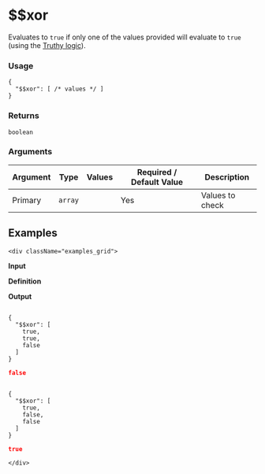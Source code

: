 # $$xor

Evaluates to `true` if only one of the values provided will evaluate to `true` (using the [Truthy logic](../truthy-logic.md)).

### Usage
```transformers
{
  "$$xor": [ /* values */ ]
}
```
### Returns
`boolean`

### Arguments
| Argument | Type            | Values | Required / Default&nbsp;Value | Description       |
|----------|-----------------|--------|-------------------------------|-------------------|
| Primary  | `array`         |        | Yes                           | Values to check   |

## Examples
```mdx-code-block
<div className="examples_grid">
```

**Input**

**Definition**

**Output**


```json
```
```transformers
{
  "$$xor": [
    true,
    true,
    false
  ]
}
```
```json
false
```

```json
```
```transformers
{
  "$$xor": [
    true,
    false,
    false
  ]
}
```
```json
true
```

```mdx-code-block
</div>
```
